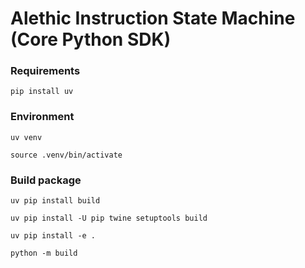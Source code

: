 # Alethic Instruction State Machine (Core Python SDK)

### Requirements
`pip install uv`

### Environment
`uv venv`

`source .venv/bin/activate`

### Build package 
`uv pip install build`

`uv pip install -U pip twine setuptools build`

`uv pip install -e .`

`python -m build`